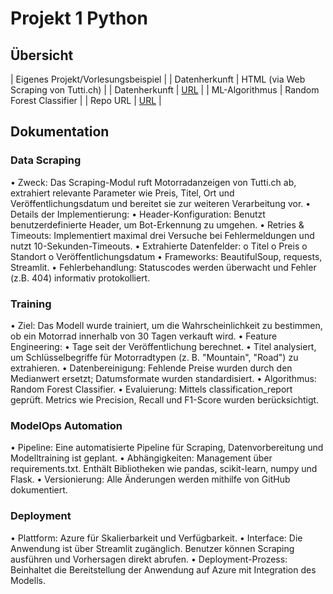 # Projekt 1 Python

## Übersicht


| Eigenes Projekt/Vorlesungsbeispiel |
| Datenherkunft | HTML (via Web Scraping von Tutti.ch) |
| Datenherkunft | [URL](https://www.tutti.ch/de/q/motorraeder/Ak8CrbW90b3JjeWNsZXOUwMDAwA?sorting=newest&page=2) |
| ML-Algorithmus | Random Forest Classifier |
| Repo URL | [URL](https://github.com/gsparty/projekt1-bike-scraper) |

## Dokumentation

### Data Scraping

•  Zweck: Das Scraping-Modul ruft Motorradanzeigen von Tutti.ch ab, extrahiert relevante Parameter wie Preis, Titel, Ort und Veröffentlichungsdatum und bereitet sie zur weiteren Verarbeitung vor.
•  Details der Implementierung:
•	Header-Konfiguration: Benutzt benutzerdefinierte Header, um Bot-Erkennung zu umgehen.
•	Retries & Timeouts: Implementiert maximal drei Versuche bei Fehlermeldungen und nutzt 10-Sekunden-Timeouts.
•	Extrahierte Datenfelder:
o	Titel
o	Preis
o	Standort
o	Veröffentlichungsdatum
•  Frameworks: BeautifulSoup, requests, Streamlit.
•  Fehlerbehandlung: Statuscodes werden überwacht und Fehler (z.B. 404) informativ protokolliert.


### Training

•  Ziel: Das Modell wurde trainiert, um die Wahrscheinlichkeit zu bestimmen, ob ein Motorrad innerhalb von 30 Tagen verkauft wird.
•  Feature Engineering:
•	Tage seit der Veröffentlichung berechnet.
•	Titel analysiert, um Schlüsselbegriffe für Motorradtypen (z. B. "Mountain", "Road") zu extrahieren.
•  Datenbereinigung: Fehlende Preise wurden durch den Medianwert ersetzt; Datumsformate wurden standardisiert.
•  Algorithmus: Random Forest Classifier.
•  Evaluierung: Mittels classification_report geprüft. Metrics wie Precision, Recall und F1-Score wurden berücksichtigt.



### ModelOps Automation

•  Pipeline: Eine automatisierte Pipeline für Scraping, Datenvorbereitung und Modelltraining ist geplant.
•  Abhängigkeiten: Management über requirements.txt. Enthält Bibliotheken wie pandas, scikit-learn, numpy und Flask.
•  Versionierung: Alle Änderungen werden mithilfe von GitHub dokumentiert.


### Deployment

•  Plattform: Azure für Skalierbarkeit und Verfügbarkeit.
•  Interface: Die Anwendung ist über Streamlit zugänglich. Benutzer können Scraping ausführen und Vorhersagen direkt abrufen.
•  Deployment-Prozess: Beinhaltet die Bereitstellung der Anwendung auf Azure mit Integration des Modells.


